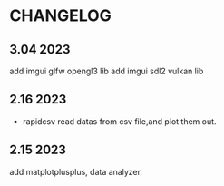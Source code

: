 # CHANGELOG
## 3.04 2023
add imgui glfw opengl3 lib
add imgui sdl2 vulkan lib 
## 2.16 2023
* rapidcsv
read datas from csv file,and plot them out. 
## 2.15 2023
add matplotplusplus, data analyzer.


